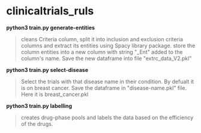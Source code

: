 # clinicaltrials_ruls

**python3 train.py generate-entities**
> cleans Criteria column, split it into inclusion and exclusion criteria columns and extract its entities using Spacy library package.
store the column entities into a new column with string "_Ent" added to the column's name. Save the new dataframe into file "extrc_data_V2.pkl"


**python3 train.py select-disease**
> Select the trials with that disease name in their condition. By defualt it is on breast cancer. Save the dataframe in "disease-name.pkl" file.
> Here it is breast_cancer.pkl

**python3 train.py labelling**
> creates drug-phase pools and labels the data based on the efficiency of the drugs.



